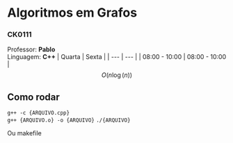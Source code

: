 # Algoritmos em Grafos
### CK0111
Professor: **Pablo**  
Linguagem: **C++**
| Quarta | Sexta |
| --- | --- |
| 08:00 - 10:00 | 08:00 - 10:00 |
$$O(n\log{(n)})$$

## Como rodar

`g++ -c {ARQUIVO.cpp}`  
`g++ {ARQUIVO.o} -o {ARQUIVO}`
`./{ARQUIVO}`

Ou makefile
